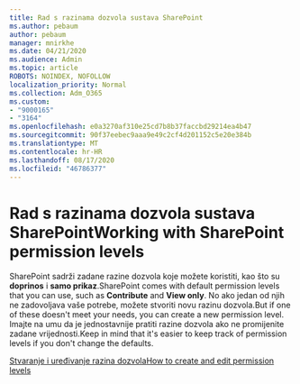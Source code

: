 ```yaml
---
title: Rad s razinama dozvola sustava SharePoint
ms.author: pebaum
author: pebaum
manager: mnirkhe
ms.date: 04/21/2020
ms.audience: Admin
ms.topic: article
ROBOTS: NOINDEX, NOFOLLOW
localization_priority: Normal
ms.collection: Adm_O365
ms.custom:
- "9000165"
- "3164"
ms.openlocfilehash: e0a3270af310e25cd7b8b37faccbd29214ea4b47
ms.sourcegitcommit: 90f37eebec9aaa9e49c2cf4d201152c5e20e384b
ms.translationtype: MT
ms.contentlocale: hr-HR
ms.lasthandoff: 08/17/2020
ms.locfileid: "46786377"
---
```

# <a name="working-with-sharepoint-permission-levels"></a><span data-ttu-id="9c3c5-102">Rad s razinama dozvola sustava SharePoint</span><span class="sxs-lookup"><span data-stu-id="9c3c5-102">Working with SharePoint permission levels</span></span>

<span data-ttu-id="9c3c5-103">SharePoint sadrži zadane razine dozvola koje možete koristiti, kao što su **doprinos** i **samo prikaz**.</span><span class="sxs-lookup"><span data-stu-id="9c3c5-103">SharePoint comes with default permission levels that you can use, such as **Contribute** and **View only**.</span></span> <span data-ttu-id="9c3c5-104">No ako jedan od njih ne zadovoljava vaše potrebe, možete stvoriti novu razinu dozvola.</span><span class="sxs-lookup"><span data-stu-id="9c3c5-104">But if one of these doesn't meet your needs, you can create a new permission level.</span></span> <span data-ttu-id="9c3c5-105">Imajte na umu da je jednostavnije pratiti razine dozvola ako ne promijenite zadane vrijednosti.</span><span class="sxs-lookup"><span data-stu-id="9c3c5-105">Keep in mind that it's easier to keep track of permission levels if you don't change the defaults.</span></span>

[<span data-ttu-id="9c3c5-106">Stvaranje i uređivanje razina dozvola</span><span class="sxs-lookup"><span data-stu-id="9c3c5-106">How to create and edit permission levels</span></span>](https://docs.microsoft.com/sharepoint/how-to-create-and-edit-permission-levels)